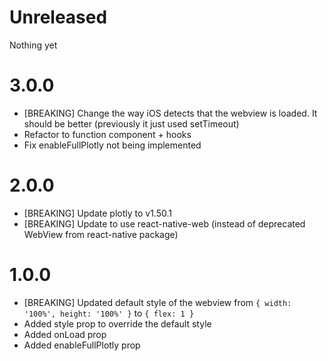 # Unreleased

Nothing yet

# 3.0.0

- [BREAKING] Change the way iOS detects that the webview is loaded. It should be better (previously it just used setTimeout)
- Refactor to function component + hooks
- Fix enableFullPlotly not being implemented

# 2.0.0

- [BREAKING] Update plotly to v1.50.1
- [BREAKING] Update to use react-native-web (instead of deprecated WebView from react-native package)

# 1.0.0

- [BREAKING] Updated default style of the webview from `{ width: '100%', height: '100%' }` to `{ flex: 1 }`
- Added style prop to override the default style
- Added onLoad prop
- Added enableFullPlotly prop
